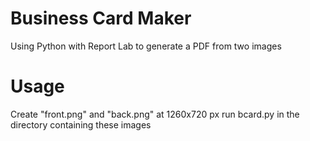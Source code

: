 Business Card Maker
===================

Using Python with Report Lab to generate a PDF from two images

# Usage

Create "front.png" and "back.png" at 1260x720 px
run bcard.py in the directory containing these images
